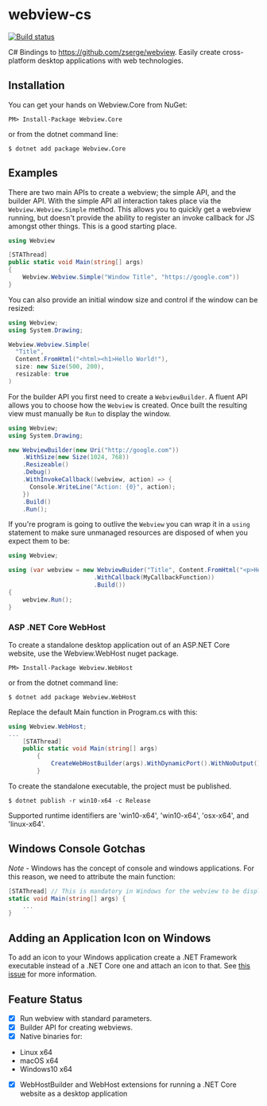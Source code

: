 # webview-cs

[![Build status](https://ci.appveyor.com/api/projects/status/4f4843txvwxaays3/branch/master?svg=true)](https://ci.appveyor.com/project/iwillspeak/webview-cs/branch/master)

C# Bindings to https://github.com/zserge/webview. Easily create cross-platform desktop applications with web technologies.

## Installation

You can get your hands on Webview.Core from NuGet:

    PM> Install-Package Webview.Core

or from the dotnet command line:

    $ dotnet add package Webview.Core

## Examples

There are two main APIs to create a webview; the simple API, and the builder API. With the simple API all interaction takes place via the `Webview.Webview.Simple` method. This allows you to quickly get a webview running, but doesn't provide the ability to register an invoke callback for JS amongst other things. This is a good starting place.

```cs
using Webview

[STAThread]
public static void Main(string[] args)
{
    Webview.Webview.Simple("Window Title", "https://google.com"))    
}

```

You can also provide an initial window size and control if the window can be resized:

```cs
using Webview;
using System.Drawing;

Webview.Webview.Simple(
  "Title",
  Content.FromHtml("<html><h1>Hello World!"),
  size: new Size(500, 200),
  resizable: true
)
```

For the builder API you first need to create a `WebviewBuilder`. A fluent API allows you to choose how the `Webview` is created. Once built the resulting view must manually be `Run` to display the window.

```cs
using Webview;
using System.Drawing;

new WebviewBuilder(new Uri("http://google.com"))
    .WithSize(new Size(1024, 768))
    .Resizeable()
    .Debug()
    .WithInvokeCallback((webview, action) => {
      Console.WriteLine("Action: {0}", action);
    })
    .Build()
    .Run();
```

If you're program is going to outlive the `Webview` you can wrap it in a `using` statement to make sure unmanaged resources are disposed of when you expect them to be:

```cs
using Webview;

using (var webview = new WebviewBuider("Title", Content.FromHtml("<p>Hello World")
                        .WithCallback(MyCallbackFunction))
                        .Build())
{
    webview.Run();
}
```

### ASP .NET Core WebHost

To create a standalone desktop application out of an ASP.NET Core website, use the Webview.WebHost nuget package.

    PM> Install-Package Webview.WebHost

or from the dotnet command line:

    $ dotnet add package Webview.WebHost


Replace the default Main function in Program.cs with this:

```cs
using Webview.WebHost;
...
    [STAThread]
    public static void Main(string[] args)
        {
            CreateWebHostBuilder(args).WithDynamicPort().WithNoOutput().Build().RunWebview();
        }

```

To create the standalone executable, the project must be published.  

    $ dotnet publish -r win10-x64 -c Release

Supported runtime identifiers are 'win10-x64', 'win10-x64', 'osx-x64', and 'linux-x64'.

## Windows Console Gotchas

*Note* - Windows has the concept of console and windows applications. For this reason, we need to attribute the main function:

```cs
[STAThread] // This is mandatory in Windows for the webview to be displayed.
static void Main(string[] args) {
    ...
}
```

## Adding an Application Icon on Windows

To add an icon to your Windows application create a .NET Framework executable instead of a .NET Core one and attach an icon to that. See [this issue](https://github.com/webview-cs/webview-cs/issues/17) for more information.

## Feature Status

 * [x] Run webview with standard parameters.
 * [x] Builder API for creating webviews.
 * [x] Native binaries for:
  * Linux x64
  * macOS x64
  * Windows10 x64
 * [x] WebHostBuilder and WebHost extensions for running a .NET Core website as a desktop application
